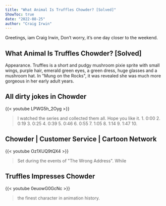 ```yaml
---
title: "What Animal Is Truffles Chowder? [Solved]"
ShowToc: true 
date: "2022-08-25"
author: "Craig Irwin" 
---
```


Greetings, iam Craig Irwin, Don’t worry, it’s one day closer to the weekend.
## What Animal Is Truffles Chowder? [Solved]
Appearance. Truffles is a short and pudgy mushroom pixie sprite with small wings, purple hair, emerald green eyes, a green dress, huge glasses and a mushroom hat. In "Mung on the Rocks", it was revealed she was much more gorgeous in her early adult years.

## All dirty jokes in Chowder
{{< youtube LPWG5h_2Oyg >}}
>I watched the series and collected them all. Hope you like it. 1. 0:00 2. 0:19 3. 0:25 4. 0:39 5. 0:46 6. 0:55 7. 1:05 8. 1:14 9. 1:47 10.

## Chowder | Customer Service | Cartoon Network
{{< youtube Oz1XUQ9tQX4 >}}
>Set during the events of "The Wrong Address". While 

## Truffles Impresses Chowder
{{< youtube 0euowG0GcNc >}}
>the finest character in animation history.

